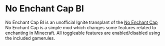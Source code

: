 # No Enchant Cap BI
No Enchant Cap BI is an unofficial Ignite transplant of the [No Enchant Cap](https://github.com/AmyMialeeMods/no-enchant-cap)  
No Enchant Cap is a simple mod which changes some features related to enchanting in Minecraft. All toggleable features are enabled/disabled using the included gamerules.